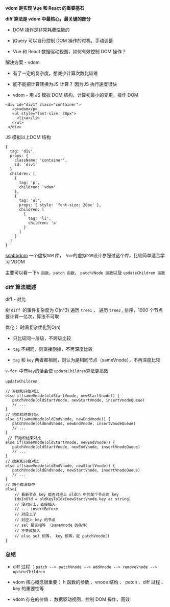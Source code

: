 
**vdom 是实现 Vue 和 React 的重要基石**

**diff 算法是 vdom 中最核心，最关键的部分**

* DOM 操作是非常耗费性能的

* jQuery 可以自行控制 DOM 操作的时机，手动调整

* Vue 和 React 数据驱动视图，如何有效控制 DOM 操作？

解决方案 - vdom

* 有了一定的复杂度，想减少计算次数比较难

* 能不能把计算转换为JS 计算？ 因为JS 执行速度很快

* vdom - 用 JS 模拟 DOM 结构，计算初最小的变更，操作 DOM

```
<div id="div1" class="container">
   <p>vdom</p>
   <ul style="font-size: 20px">
     <li>a</li>
   </ul>
 </div>
```
JS 模拟以上DOM 结构
```
{
  tag: 'div',
  props: {
    className: 'container',
    id: 'div1'
  }
  children: [
    {
      tag: 'p',
      children: 'vdom'
    },
    {
      tag: 'ul',
      props: { style: 'font-size: 20px' },
      children: [
        {
          tag: 'li',
          children: 'a'
        }
      ]
    }
  ]
}
```

[snabbdom](https://github.com/snabbdom/snabbdom/blob/master/src/snabbdom.ts) 一个虚拟`DOM` 库，` Vue`的虚拟` DOM `设计参照过这个库，比较简单适合学习 VDOM 

主要可以看一下`h 函数`，`patch 函数`， `patchVNode 函数`以及 `updateChildren 函数`

### diff 算法概述
diff - 对比

树 `diff `的事件复杂度为 O(n^3)
遍历 `tree1` ， 遍历 `tree2` , 排序，1000 个节点要计算一亿次，算法不可取

优化： 时间复杂优化到O(n)
* 只比较同一层级，不跨级比较

* `tag` 不相同，则直接删掉，不再深度比较

* `tag` 和 `key` 两者都相同，则认为是相同节点（sameVnode），不再深度比较

`v-for `中有` key `的话会使 `updateChildren`算法更高效

`updateChildren`: 

```
// 开始和开始对比
else if(sameVnode(oldStartVnode, newStartVnode)) {
   patchVnode(oldStartVnode, newStartVnode, insertVnodeQueue)
   // ...
}
// 结束和结束对比
else if(sameVnode(oldEndVnode, newEndVnode)) {
   patchVnode(oldEndVnode, newEndVnode, insertVnodeQueue)
   // ...
}
 // 开始和结束对比
else if(sameVnode(oldStartVnode, newEndVnode)) {
   patchVnode(oldStartVnode, newEndVnode, insertVnodeQueue)
   // ...
}
// 结束和开始对比
else if(sameVnode(oldEndVnode, newStartVnode)) {
   patchVnode(oldEndVnode, newStartVnode, insertVnodeQueue)
   // ...
}
// 四个都没命中
else{
    // 看新节点 key 能否对应上 oldCh 中的某个节点的 key
    idxInOld = oldKeyToIdx[newStartVnode.key as string]
    // 没对应上，直接插入
    // ... insertBefore
    // 对应上了
    // 对应上 key 的节点
    // sel 是否相等 （sameVnode 的条件）
    // 不等就插入
    // else sel 相等， key 相等，就 patchVnode()
}
```

### 总结

* diff 过程 ：`patch --> patchVnode --> addVnode --> removeVnode --> updateChildren` 

* vdom 核心概念很重要： h 函数的参数 、vnode 结构 、 patch 、diff 过程 、 key 的重要性等

* vdom 存在的价值： 数据驱动视图，控制 DOM 操作，高效



